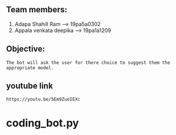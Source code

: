 ## Team members:

1. Adapa Shahill Ram --> 19pa5a0302
2. Appala venkata deepika --> 19pa1a1209

## Objective:
    The bot will ask the user for there choice to suggest them the appropriate model.

## youtube link
    https://youtu.be/5Em9ZueIEXc
# coding_bot.py
